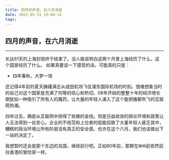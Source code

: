 ```yaml
---
title: 四月的声音，在六月消逝
date: 2022-05-31 19:08:14
tags:
---
```

## 四月的声音，在六月消逝
---
长达61天的上海封锁终于结束了。没人能说明白这两个月里上海经历了什么，这个国家经历了什么。
如果真要说一下感受的话，可能真的只是：
- 四年春秋，大梦一场

还记得4年前的夏天踌躇满志从成田机场飞往浦东国际机场的时刻。很难想象当时的自己对这个国家是充满了何等的信心和热切。08年开始的整整十年的经济增长期犹如一种吸引了所有人的魔药，让大量的年轻人涌入了这个能把猪都吹飞的互联网热潮。

四年过去，确是从互联网中捞得了些微的金钱。但是日益收敛的舆论环境和政策让人无法得到一丝安心。企业的不规范和上位者的低能招致了大量年轻人疲乏其中，糟糕的政治环境让所有阶层没有真正的安全感。也许在这个六月，我们也该做出下一站的决定了。

我想暂时还会是那个东边的岛国，继续前行吧。正如80年前，那群在`黎明`前依然前往香港的冒险家一样。